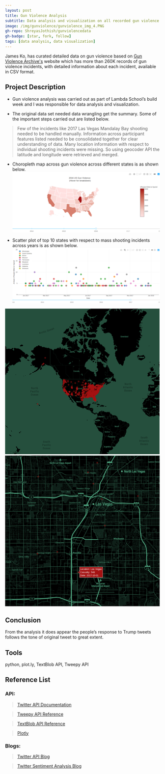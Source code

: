```yaml
---
layout: post
title: Gun Violence Analysis
subtitle: Data analysis and visualization on all recorded gun violence incidents in the US between January 2013 and March 2018.
image: /img/gunviolence/gunviolence_img_4.PNG
gh-repo: ShreyasJothish/gunviolencedata
gh-badge: [star, fork, follow]
tags: [data analysis, data visualization]
---
```


James Ko, has curated detailed data on gun violence based on [Gun Violence Archive's](https://www.gunviolencearchive.org) website which has more than 260K records of gun violence incidents, with detailed information about each incident, available in CSV format. 

## Project Description

* Gun violence analysis was carried out as part of Lambda School’s build week and I was responsible for data analysis and visualization.

* The original data set needed data wrangling get the summary. Some of the important steps carried out are listed below.
> Few of the incidents like 2017 Las Vegas Mandalay Bay shooting needed to be handled manually.
> Information across participant features listed needed to be consolidated together for clear understanding of data.
> Many location information with respect to individual shooting incidents were missing. So using geocoder API the latitude and longitude were retrieved and merged.

* Choropleth map across gun violence across different states is as shown below.
![](/img/gunviolence/gunviolence_img_1.PNG)

* Scatter plot of top 10 states with respect to mass shooting incidents across years is as shown below.
![](/img/gunviolence/gunviolence_img_2.PNG)





![](/img/gunviolence/gunviolence_img_3.PNG)
![](/img/gunviolence/gunviolence_img_4.PNG)

## Conclusion

From the analysis it does appear the people’s response to Trump tweets follows the tone of original tweet to great extent.

## Tools
python, plot.ly, TextBlob API, Tweepy API

## Reference List

### API:

> [Twitter API Documentation](https://developer.twitter.com/en/docs/tweets/data-dictionary/overview/tweet-object)

> [Tweepy API Reference](https://tweepy.readthedocs.io/en/3.7.0/api.html)

> [TextBlob API Reference](https://textblob.readthedocs.io/en/dev/api_reference.html#module-textblob.base)

> [Plotly](https://plot.ly)

### Blogs:

> [Twitter API Blog](http://adilmoujahid.com/posts/2014/07/twitter-analytics/)

> [Twitter Sentiment Analysis Blog](https://github.com/llSourcell/twitter_sentiment_challenge/blob/master/demo.py)
